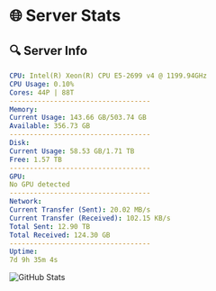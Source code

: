 # 🌐 Server Stats
## 🔍 Server Info
```yaml
CPU: Intel(R) Xeon(R) CPU E5-2699 v4 @ 1199.94GHz
CPU Usage: 0.10%
Cores: 44P | 88T
-----------------------------------
Memory:
Current Usage: 143.66 GB/503.74 GB
Available: 356.73 GB
-----------------------------------
Disk:
Current Usage: 58.53 GB/1.71 TB
Free: 1.57 TB
-----------------------------------
GPU:
No GPU detected
-----------------------------------
Network:
Current Transfer (Sent): 20.02 MB/s
Current Transfer (Received): 102.15 KB/s
Total Sent: 12.90 TB
Total Received: 124.30 GB
-----------------------------------
Uptime:
7d 9h 35m 4s
```
![GitHub Stats](https://img.shields.io/badge/Updated-2025-03-15_06:57:53-blue)